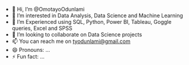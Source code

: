 - 👋 Hi, I’m @OmotayoOdunlami
- 👀 I’m interested in Data Analysis, Data Science and Machine Learning 
- 🌱 I’m Experienced using SQL, Python, Power BI, Tableau, Goggle queries, Excel and SPSS
- 💞️ I’m looking to collaborate on Data Science projects
- 📫 You can reach me on tyodunlami@gmail.com
- 😄 Pronouns: ...
- ⚡ Fun fact: ...

<!---
Tyn04/Tyn04 is a ✨ special ✨ repository because its `README.md` (this file) appears on your GitHub profile.
You can click the Preview link to take a look at your changes.
--->
